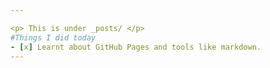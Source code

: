 ```yaml
---

<p> This is under _posts/ </p>
#Things I did today
- [x] Learnt about GitHub Pages and tools like markdown.
---
```

